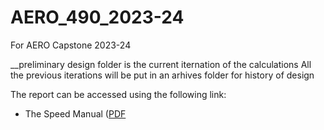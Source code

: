 # AERO_490_2023-24
For AERO Capstone 2023-24

__preliminary design folder is the current iternation of the calculations
All the previous iterations will be put in an arhives folder for history of design

The report can be accessed using the following link: 
* The Speed Manual ([PDF]()
